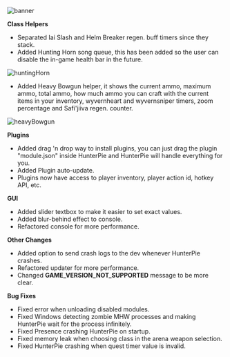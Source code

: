 ﻿![banner](https://cdn.discordapp.com/attachments/402557384209203200/760175794407604265/v10397_banner.png)

**Class Helpers**

- Separated Iai Slash and Helm Breaker regen. buff timers since they stack.
- Added Hunting Horn song queue, this has been added so the user can disable the in-game health bar in the future.

![huntingHorn](https://cdn.discordapp.com/attachments/678287048200683572/755152760881676410/unknown.png)

- Added Heavy Bowgun helper, it shows the current ammo, maximum ammo, total ammo, how much ammo you can craft with the current items in your inventory, wyvernheart and wyvernsniper timers, zoom percentage and Safi'jiiva regen. counter.

![heavyBowgun](https://cdn.discordapp.com/attachments/678287048200683572/757639168506593400/unknown.png)


**Plugins**

- Added drag 'n drop way to install plugins, you can just drag the plugin "module.json" inside HunterPie and HunterPie will handle everything for you.
- Added Plugin auto-update.
- Plugins now have access to player inventory, player action id, hotkey API, etc.

**GUI**

- Added slider textbox to make it easier to set exact values.
- Added blur-behind effect to console.
- Refactored console for more performance.

**Other Changes**

- Added option to send crash logs to the dev whenever HunterPie crashes.
- Refactored updater for more performance.
- Changed **GAME_VERSION_NOT_SUPPORTED** message to be more clear.

**Bug Fixes**

- Fixed error when unloading disabled modules.
- Fixed Windows detecting zombie MHW processes and making HunterPie wait for the process infinitely.
- Fixed Presence crashing HunterPie on startup.
- Fixed memory leak when choosing class in the arena weapon selection.
- Fixed HunterPie crashing when quest timer value is invalid.
